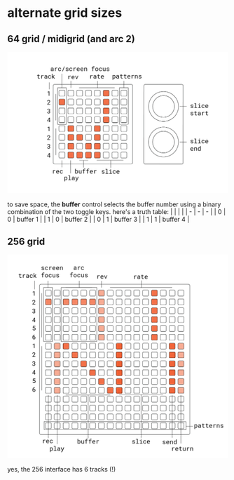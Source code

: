 # alternate grid sizes

## 64 grid / midigrid (and arc 2)

![documentation image](ndls_64.png)

to save space, the **buffer** control selects the buffer number using a binary combination of the two toggle keys. here's a truth table:
| | | |
| - | - | - |
| 0 | 0 | buffer 1 |
| 1 | 0 | buffer 2 |
| 0 | 1 | buffer 3 |
| 1 | 1 | buffer 4 |

## 256 grid

![documentation image](ndls_256.png)

yes, the 256 interface has 6 tracks (!)

